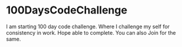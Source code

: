 # 100DaysCodeChallenge
I am starting 100 day code challenge. Where I challenge my self for consistency in work. Hope able to complete. You can also Join for the same.
